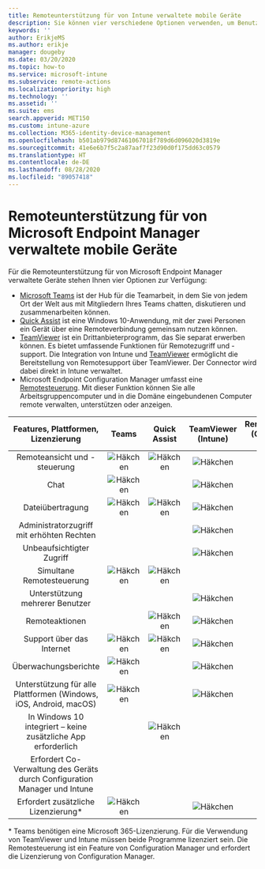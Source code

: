 ```yaml
---
title: Remoteunterstützung für von Intune verwaltete mobile Geräte
description: Sie können vier verschiedene Optionen verwenden, um Benutzer remote bei ihren mobilen Geräten zu unterstützen.
keywords: ''
author: ErikjeMS
ms.author: erikje
manager: dougeby
ms.date: 03/20/2020
ms.topic: how-to
ms.service: microsoft-intune
ms.subservice: remote-actions
ms.localizationpriority: high
ms.technology: ''
ms.assetid: ''
ms.suite: ems
search.appverid: MET150
ms.custom: intune-azure
ms.collection: M365-identity-device-management
ms.openlocfilehash: b501ab979d87461067018f789d6d096020d3819e
ms.sourcegitcommit: 41e6e6b7f5c2a87aaf7f23d90d0f175dd63c0579
ms.translationtype: HT
ms.contentlocale: de-DE
ms.lasthandoff: 08/28/2020
ms.locfileid: "89057418"
---
```

# <a name="remotely-assist-mobile-devices-managed-by-microsoft-endpoint-manager"></a>Remoteunterstützung für von Microsoft Endpoint Manager verwaltete mobile Geräte

Für die Remoteunterstützung für von Microsoft Endpoint Manager verwaltete Geräte stehen Ihnen vier Optionen zur Verfügung:

- [Microsoft Teams](https://products.office.com/microsoft-teams/) ist der Hub für die Teamarbeit, in dem Sie von jedem Ort der Welt aus mit Mitgliedern Ihres Teams chatten, diskutieren und zusammenarbeiten können.
- [Quick Assist](https://support.microsoft.com/help/4027243/windows-10-solve-pc-problems-with-quick-assist) ist eine Windows 10-Anwendung, mit der zwei Personen ein Gerät über eine Remoteverbindung gemeinsam nutzen können.
- [TeamViewer](https://www.teamviewer.com/) ist ein Drittanbieterprogramm, das Sie separat erwerben können. Es bietet umfassende Funktionen für Remotezugriff und -support. Die Integration von Intune und [TeamViewer](teamviewer-support.md) ermöglicht die Bereitstellung von Remotesupport über TeamViewer. Der Connector wird dabei direkt in Intune verwaltet.
- Microsoft Endpoint Configuration Manager umfasst eine [Remotesteuerung](/configmgr/core/clients/manage/remote-control/introduction-to-remote-control). Mit dieser Funktion können Sie alle Arbeitsgruppencomputer und in die Domäne eingebundenen Computer remote verwalten, unterstützen oder anzeigen.

| Features, Plattformen, Lizenzierung | **Teams** | Quick Assist | TeamViewer (Intune) | Remotesteuerung (Configuration Manager) |
|:---:|:---:|:---:|:---:|:---:|
| Remoteansicht und -steuerung |![Häkchen](../enrollment/media/enrollment-method-capab/checkmark.png)|![Häkchen](../enrollment/media/enrollment-method-capab/checkmark.png)|![Häkchen](../enrollment/media/enrollment-method-capab/checkmark.png)|![Häkchen](../enrollment/media/enrollment-method-capab/checkmark.png)|
| Chat |![Häkchen](../enrollment/media/enrollment-method-capab/checkmark.png)||![Häkchen](../enrollment/media/enrollment-method-capab/checkmark.png)||
| Dateiübertragung |![Häkchen](../enrollment/media/enrollment-method-capab/checkmark.png)|![Häkchen](../enrollment/media/enrollment-method-capab/checkmark.png)|![Häkchen](../enrollment/media/enrollment-method-capab/checkmark.png)|![Häkchen](../enrollment/media/enrollment-method-capab/checkmark.png)|
| Administratorzugriff mit erhöhten Rechten |||![Häkchen](../enrollment/media/enrollment-method-capab/checkmark.png)|![Häkchen](../enrollment/media/enrollment-method-capab/checkmark.png)|
| Unbeaufsichtigter Zugriff |||![Häkchen](../enrollment/media/enrollment-method-capab/checkmark.png)|![Häkchen](../enrollment/media/enrollment-method-capab/checkmark.png)|
| Simultane Remotesteuerung |![Häkchen](../enrollment/media/enrollment-method-capab/checkmark.png)|![Häkchen](../enrollment/media/enrollment-method-capab/checkmark.png)|||
| Unterstützung mehrerer Benutzer |||![Häkchen](../enrollment/media/enrollment-method-capab/checkmark.png)|![Häkchen](../enrollment/media/enrollment-method-capab/checkmark.png)|
| Remoteaktionen ||![Häkchen](../enrollment/media/enrollment-method-capab/checkmark.png)|![Häkchen](../enrollment/media/enrollment-method-capab/checkmark.png)|![Häkchen](../enrollment/media/enrollment-method-capab/checkmark.png)|
| Support über das Internet |![Häkchen](../enrollment/media/enrollment-method-capab/checkmark.png)|![Häkchen](../enrollment/media/enrollment-method-capab/checkmark.png)|![Häkchen](../enrollment/media/enrollment-method-capab/checkmark.png)||
| Überwachungsberichte |![Häkchen](../enrollment/media/enrollment-method-capab/checkmark.png)||![Häkchen](../enrollment/media/enrollment-method-capab/checkmark.png)|![Häkchen](../enrollment/media/enrollment-method-capab/checkmark.png)|
| Unterstützung für alle Plattformen (Windows, iOS, Android, macOS) |![Häkchen](../enrollment/media/enrollment-method-capab/checkmark.png)||![Häkchen](../enrollment/media/enrollment-method-capab/checkmark.png)||
| In Windows 10 integriert – keine zusätzliche App erforderlich ||![Häkchen](../enrollment/media/enrollment-method-capab/checkmark.png)|||
| Erfordert Co-Verwaltung des Geräts durch Configuration Manager und Intune ||||![Häkchen](../enrollment/media/enrollment-method-capab/checkmark.png)|
| Erfordert zusätzliche Lizenzierung\* |![Häkchen](../enrollment/media/enrollment-method-capab/checkmark.png)||![Häkchen](../enrollment/media/enrollment-method-capab/checkmark.png)|![Häkchen](../enrollment/media/enrollment-method-capab/checkmark.png)|

\* Teams benötigen eine Microsoft 365-Lizenzierung. Für die Verwendung von TeamViewer und Intune müssen beide Programme lizenziert sein. Die Remotesteuerung ist ein Feature von Configuration Manager und erfordert die Lizenzierung von Configuration Manager.
